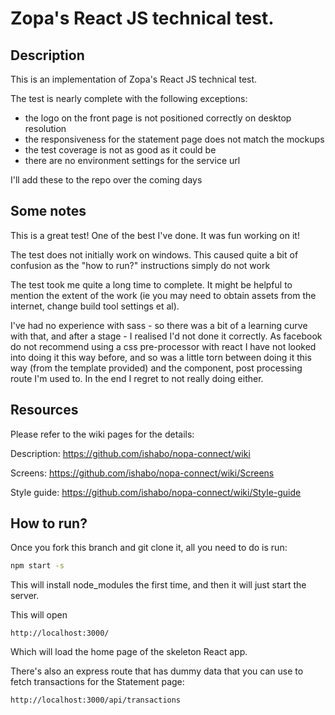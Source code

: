 # Zopa's React JS technical test.

## Description
This is an implementation of Zopa's React JS technical test.

The test is nearly complete with the following exceptions:

- the logo on the front page is not positioned correctly on desktop resolution
- the responsiveness for the statement page does not match the mockups
- the test coverage is not as good as it could be
- there are no environment settings for the service url

I'll add these to the repo over the coming days

## Some notes

This is a great test! One of the best I've done. It was fun working on it!

The test does not initially work on windows. This caused quite a bit of confusion
as the "how to run?" instructions simply do not work
 
The test took me quite a long time to complete. It might be helpful to mention 
the extent of the work (ie you may need to obtain assets from the internet, 
change build tool settings et al).  

I've had no experience with sass - so there was a bit of a learning curve with
that, and after a stage - I realised I'd not done it correctly. As facebook do 
not recommend using a css pre-processor with react I have not looked into 
doing it this way before, and so was a little torn between doing it this way 
(from the template provided) and the component, post processing route I'm used to. 
In the end I regret to not really doing either.


## Resources
Please refer to the wiki pages for the details:

Description: https://github.com/ishabo/nopa-connect/wiki

Screens: https://github.com/ishabo/nopa-connect/wiki/Screens

Style guide: https://github.com/ishabo/nopa-connect/wiki/Style-guide


## How to run?

Once you fork this branch and git clone it, all you need to do is run:

```sh
npm start -s
```

This will install node_modules the first time, and then it will just start the server.

This will open 
```
http://localhost:3000/ 
```
Which will load the home page of the skeleton React app.

There's also an express route that has dummy data that you can use to fetch transactions for the Statement page:
```
http://localhost:3000/api/transactions
```

